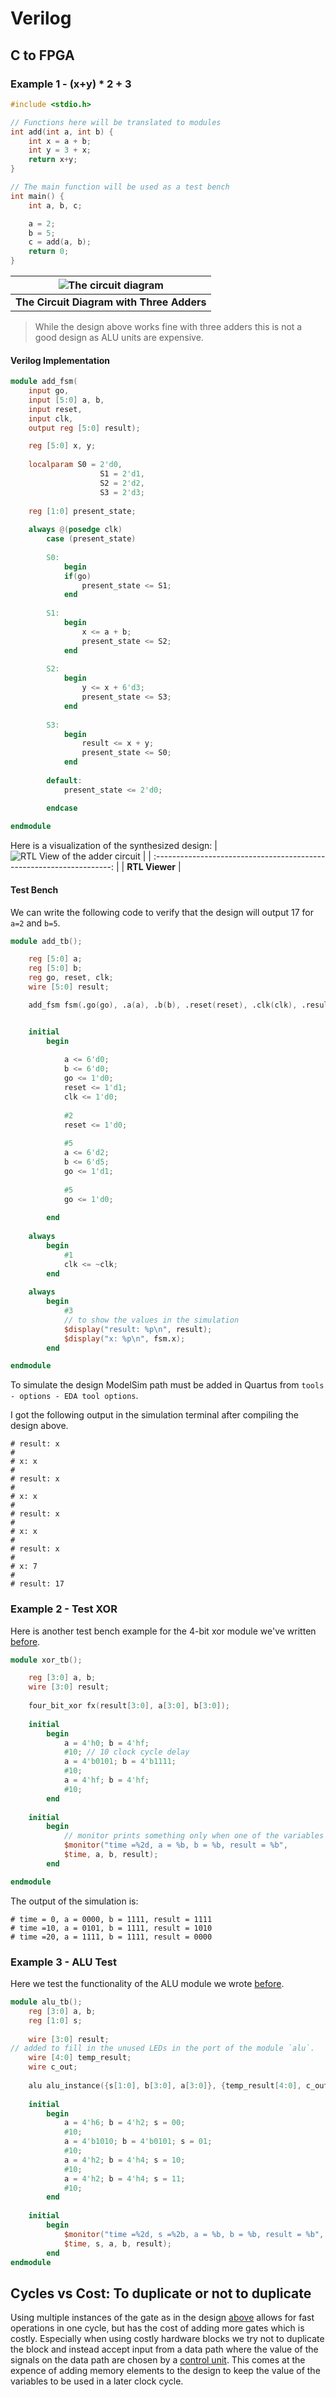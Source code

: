 # Verilog
## C to FPGA


### Example 1 - (x+y) * 2 + 3
```C
#include <stdio.h>

// Functions here will be translated to modules
int add(int a, int b) {
    int x = a + b;
    int y = 3 + x;
    return x+y;
}

// The main function will be used as a test bench
int main() {
    int a, b, c;

    a = 2;
    b = 5;
    c = add(a, b);
    return 0;
}
```


| ![The circuit diagram](assets/d04/example1_logism.png) |
| :----------------------------------------------------: |
|      <b>The Circuit Diagram with Three Adders</b>      |

> While the design above works fine with three adders this is not a good design as ALU units are expensive.

#### Verilog Implementation

```verilog
module add_fsm(
	input go,
	input [5:0] a, b,
	input reset,
	input clk,
	output reg [5:0] result);

	reg [5:0] x, y;
	
	localparam S0 = 2'd0,
					S1 = 2'd1,
					S2 = 2'd2,
					S3 = 2'd3;
					
	reg [1:0] present_state;
	
	always @(posedge clk)
		case (present_state)
	
		S0:
			begin
			if(go)
				present_state <= S1;
			end
			
		S1:
			begin
				x <= a + b;
				present_state <= S2;
			end
			
		S2:
			begin
				y <= x + 6'd3;
				present_state <= S3;
			end
			
		S3:
			begin
				result <= x + y;
				present_state <= S0;
			end
		
		default:
			present_state <= 2'd0;

		endcase
		
endmodule
```

Here is a visualization of the synthesized design:
| ![RTL View of the adder circuit](assets/d04/example1_add_fsm_rtl.png) |
| :-------------------------------------------------------------------: |
|                           <b>RTL Viewer</b>                           |


#### Test Bench
We can write the following code to verify that the design will output 17 for `a=2` and `b=5`.

```verilog
module add_tb();

	reg [5:0] a;
	reg [5:0] b;
	reg go, reset, clk;
	wire [5:0] result;

	add_fsm fsm(.go(go), .a(a), .b(b), .reset(reset), .clk(clk), .result(result));


	initial
		begin
	
			a <= 6'd0;
			b <= 6'd0;
			go <= 1'd0;
			reset <= 1'd1;
			clk <= 1'd0;
			
			#2
			reset <= 1'd0;
			
			#5
			a <= 6'd2;
			b <= 6'd5;
			go <= 1'd1;
			
			#5
			go <= 1'd0;
		
		end
	
	always
		begin
			#1
			clk <= ~clk;
		end
	
	always
		begin
			#3
			// to show the values in the simulation
			$display("result: %p\n", result);
			$display("x: %p\n", fsm.x);
		end

endmodule
```

To simulate the design ModelSim path must be added in Quartus from `tools - options - EDA tool options`.

I got the following output in the simulation terminal after compiling the design above.

```
# result: x
# 
# x: x
# 
# result: x
# 
# x: x
# 
# result: x
# 
# x: x
# 
# result: x
# 
# x: 7
# 
# result: 17
```

### Example 2 - Test XOR

Here is another test bench example for the 4-bit xor module we've written [before](02%20-%20digital%20design.md#4-bit-xor).

```verilog
module xor_tb();

	reg [3:0] a, b;
	wire [3:0] result;
	
	four_bit_xor fx(result[3:0], a[3:0], b[3:0]);
	
	initial
		begin
			a = 4'h0; b = 4'hf;
			#10; // 10 clock cycle delay
			a = 4'b0101; b = 4'b1111;
			#10;
			a = 4'hf; b = 4'hf;
			#10;
		end
		
	initial
		begin
			// monitor prints something only when one of the variables change.
			$monitor("time =%2d, a = %b, b = %b, result = %b",
			$time, a, b, result);
		end

endmodule
```

The output of the simulation is:
```
# time = 0, a = 0000, b = 1111, result = 1111
# time =10, a = 0101, b = 1111, result = 1010
# time =20, a = 1111, b = 1111, result = 0000
```

### Example 3 - ALU Test
Here we test the functionality of the ALU module we wrote [before](02%20-%20digital%20design.md#bringing-it-all-together).
```verilog
module alu_tb();
	reg [3:0] a, b;
	reg [1:0] s;
	
	wire [3:0] result;
// added to fill in the unused LEDs in the port of the module `alu`.
	wire [4:0] temp_result;
	wire c_out;
	
	alu alu_instance({s[1:0], b[3:0], a[3:0]}, {temp_result[4:0], c_out, result[3:0]});
	
	initial
		begin
			a = 4'h6; b = 4'h2; s = 00;
			#10;
			a = 4'b1010; b = 4'b0101; s = 01;
			#10;
			a = 4'h2; b = 4'h4; s = 10;
			#10;
			a = 4'h2; b = 4'h4; s = 11;
			#10;
		end
	
	initial
		begin
			$monitor("time =%2d, s =%2b, a = %b, b = %b, result = %b",
			$time, s, a, b, result);
		end
endmodule
```

## Cycles vs Cost: To duplicate or not to duplicate
Using multiple instances of the gate as in the design [above](#example-1---xy--2--3) allows for fast operations in one cycle, but has the cost of adding more gates which is costly. Especially when using costly hardware blocks we try not to duplicate the block and instead accept input from a data path where the value of the signals on the data path are chosen by a [control unit](https://en.wikipedia.org/wiki/Control_unit). This comes at the expence of adding memory elements to the design to keep the value of the variables to be used in a later clock cycle.

